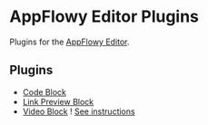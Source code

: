 # AppFlowy Editor Plugins

Plugins for the [AppFlowy Editor](https://pub.dev/packages/appflowy_editor).

## Plugins

- [Code Block](https://github.com/AppFlowy-IO/appflowy-plugins/tree/main/packages/appflowy_editor_plugins/lib/src/code_block)
- [Link Preview Block](https://github.com/AppFlowy-IO/appflowy-plugins/tree/main/packages/appflowy_editor_plugins/lib/src/link_preview)
- [Video Block](https://github.com/AppFlowy-IO/appflowy-plugins/tree/main/packages/appflowy_editor_plugins/lib/src/video_block) ! [See instructions](packages/appflowy_editor_plugins/lib/src/video_block/instructions.md)
